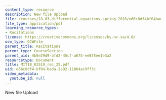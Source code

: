 ```yaml
---
content_type: resource
description: New file Upload
file: /courses/18-03-differential-equations-spring-2010/e66c8df4bf04bada2e9211864ac9ff3c_MIT18_03S10_rec_25.pdf
file_type: application/pdf
learning_resource_types:
- Recitations
license: https://creativecommons.org/licenses/by-nc-sa/4.0/
ocw_type: OCWFile
parent_title: Recitations
parent_type: CourseSection
parent_uid: 4b0e29d9-bfd2-45cf-a675-ee8f8ee1e3a2
resourcetype: Document
title: MIT18_03S10_rec_25.pdf
uid: e66c8df4-bf04-bada-2e92-11864ac9ff3c
video_metadata:
  youtube_id: null
---
```

New file Upload